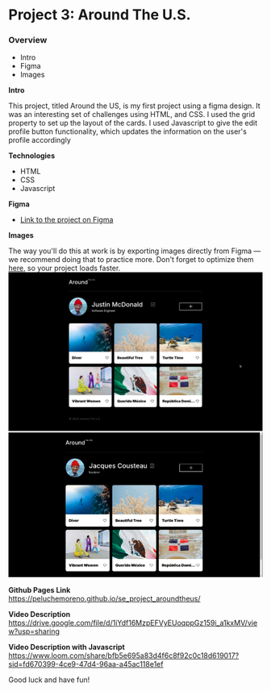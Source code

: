 # Project 3: Around The U.S.

### Overview

- Intro
- Figma
- Images

**Intro**

This project, titled Around the US, is my first project using a figma design. It was an interesting set of challenges using HTML, and CSS. I used the grid property to set up the layout of the cards. I used Javascript to give the edit profile button functionality, which updates the information on the user's profile accordingly

**Technologies**

- HTML
- CSS
- Javascript

**Figma**

- [Link to the project on Figma](https://www.figma.com/file/ii4xxsJ0ghevUOcssTlHZv/Sprint-3%3A-Around-the-US?node-id=0%3A1)

**Images**

The way you'll do this at work is by exporting images directly from Figma — we recommend doing that to practice more. Don't forget to optimize them [here](https://tinypng.com/), so your project loads faster.
![Screenshot](./images/screenshot.png)
![GIF](./images/Example%20GIF.gif)

**Github Pages Link**
https://peluchemoreno.github.io/se_project_aroundtheus/

**Video Description**
https://drive.google.com/file/d/1iYdf16MzpEFVyEUoqppGz159i_a1kxMV/view?usp=sharing

**Video Description with Javascript**
https://www.loom.com/share/bfb5e695a83d4f6c8f92c0c18d619017?sid=fd670399-4ce9-47d4-96aa-a45ac118e1ef

Good luck and have fun!
